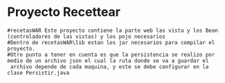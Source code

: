 # Proyecto Recettear
	#recetasWAR Este proyecto contiene la parte web las vista y los Bean (controladores de las vistas) y los pojo necesarios
	#Dentro de recetasWAR\lib estan los jar necesarios para compilar el proyecto.
	#Otro punto a tener en cuenta es que la persistencia se realizo por medio de un archivo json el cual la ruta donde se va a guardar el
	 archivo depende de cada maquina, y este se debe configurar en la clase Persistir.java
	
	